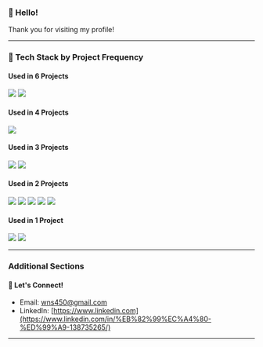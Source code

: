 

### 👋 Hello!
Thank you for visiting my profile!

---

### 🚀 Tech Stack by Project Frequency

#### Used in 6 Projects
<img src="https://img.shields.io/badge/Javascript-F7DF1E?style=for-the-badge&logo=javascript&logoColor=black"> <img src="https://img.shields.io/badge/React-61DAFB?style=for-the-badge&logo=React&logoColor=white">

#### Used in 4 Projects
<img src="https://img.shields.io/badge/TypeScript-007ACC?style=for-the-badge&logo=typescript&logoColor=white">

#### Used in 3 Projects
<img src="https://img.shields.io/badge/Next.js-000000?style=for-the-badge&logo=next.js&logoColor=white"> <img src="https://img.shields.io/badge/Tailwind_CSS-38B2AC?style=for-the-badge&logo=tailwind-css&logoColor=white">

#### Used in 2 Projects
<img src="https://img.shields.io/badge/React%20Query-FF4154?style=for-the-badge&logo=React%20Query&logoColor=white"> <img src="https://img.shields.io/badge/Redux-764ABC?style=for-the-badge&logo=Redux&logoColor=white"> <img src="https://img.shields.io/badge/Recoil-3578E5?style=for-the-badge&logo=Recoil&logoColor=white"> <img src="https://img.shields.io/badge/Styled%20Components-A0522D?style=for-the-badge&logo=styled-components&logoColor=white"> <img src="https://img.shields.io/badge/SCSS-CC6699?style=for-the-badge&logo=sass&logoColor=white">

#### Used in 1 Project
<img src="https://img.shields.io/badge/Zustand-8A2BE2?style=for-the-badge&logo=Zustand&logoColor=white"> <img src="https://img.shields.io/badge/Emotion-DB7093?style=for-the-badge&logo=Emotion&logoColor=white">

---

### Additional Sections

#### 💬 Let's Connect!
- Email: [wns450@gmail.com](mailto:wns450@gmail.com)
- LinkedIn: [https://www.linkedin.com](https://www.linkedin.com/in/%EB%82%99%EC%A4%80-%ED%99%A9-138735265/)

---

<br>
<!--
#339933
#000000
#181717
#E10098
#0052CC
<img src="https://img.shields.io/badge/Recoil-3578E5?style=for-the-badge&logo=MongoDB&logoColor=white">
<img src="https://img.shields.io/badge/GraphQL-E10098?style=for-the-badge&logo=GraphQL&logoColor=white">
<img src="https://img.shields.io/badge/Node.js-339933?style=for-the-badge&logo=node.js&logoColor=white">
<img src="https://img.shields.io/badge/MongoDB-47A248?style=for-the-badge&logo=MongoDB&logoColor=white">
<img src="https://img.shields.io/badge/GrephQL-E10098?style=for-the-badge&logo=GrephQL&logoColor=white">
https://simpleicons.org/?q=graph

**nakjun12/nakjun12** is a ✨ _special_ ✨ repository because its `README.md` (this file) appears on your GitHub profile.

Here are some ideas to get you started:

- 🔭 I’m currently working on ...
- 🌱 I’m currently learning ...
- 👯 I’m looking to collaborate on ...
- 🤔 I’m looking for help with ...
- 💬 Ask me about ...
- 📫 How to reach me: ...
- 😄 Pronouns: ...
- ⚡ Fun fact: ...
-->
